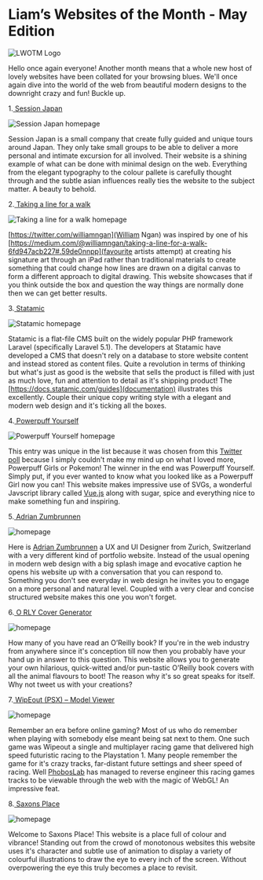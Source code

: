 Liam’s Websites of the Month - May Edition
==================================================

![LWOTM Logo](http://www.accessadvertising.co.uk/sites/default/files/styles/blog_full/public/uploads/blog/LWOTM.jpg?itok=Yub89QOO)

Hello once again everyone! Another month means that a whole new host of lovely websites have been collated for your browsing blues. We'll once again dive into the world of the web from beautiful modern designs to the downright crazy and fun! Buckle up.

1.[ Session Japan](http://sessionjapan.com/)

![Session Japan homepage](https://placehold.it/350x150)

Session Japan is a small company that create fully guided and unique tours around Japan. They only take small groups to be able to deliver a more personal and intimate excursion for all involved. Their website is a shining example of what can be done with minimal design on the web. Everything from the elegant typography to the colour pallete is carefully thought through and the subtle asian influences really ties the website to the subject matter. A beauty to behold.

2.[ Taking a line for a walk](http://williamngan.github.io/line/)

![Taking a line for a walk homepage](https://placehold.it/350x150)

[https://twitter.com/williamngan](William Ngan) was inspired by one of his [https://medium.com/@williamngan/taking-a-line-for-a-walk-6fd947acb227#.59de0nnpp](favourite artists attempt) at creating his signature art through an iPad rather than traditional materials to create something that could change how lines are drawn on a digital canvas to form a different approach to digital drawing. This website showcases that if you think outside the box and question the way things are normally done then we can get better results.

3.[ Statamic](https://statamic.com/)

![Statamic homepage](https://placehold.it/350x150)

Statamic is a flat-file CMS built on the widely popular PHP framework Laravel (specifically Laravel 5.1). The developers at Statamic have developed a CMS that doesn't rely on a database to store website content and instead stored as content files. Quite a revolution in terms of thinking but what's just as good is the website that sells the product is filled with just as much love, fun and attention to detail as it's shipping product! The [https://docs.statamic.com/guides](documentation) illustrates this excellently. Couple their unique copy writing style with a elegant and modern web design and it's ticking all the boxes.

4.[ Powerpuff Yourself](https://www.powerpuffyourself.com/#!/en)

![Powerpuff Yourself homepage](https://placehold.it/350x150)

This entry was unique in the list because it was chosen from this [Twitter poll](https://twitter.com/LiamWalshWeb/status/720891895292014593) because I simply couldn't make my mind up on what I loved more, Powerpuff Girls or Pokemon! The winner in the end was Powerpuff Yourself.
Simply put, if you ever wanted to know what you looked like as a Powerpuff Girl now you can! This website makes impressive use of SVGs, a wonderful Javscript library called [Vue.js](https://vuejs.org/) along with sugar, spice and everything nice to make something fun and inspiring.


5.[ Adrian Zumbrunnen](http://azumbrunnen.me/)

![homepage](https://placehold.it/350x150)

Here is [Adrian Zumbrunnen](https://twitter.com/@azumbrunnen_) a UX and UI Designer from Zurich, Switzerland with a very different kind of portfolio website. Instead of the usual opening in modern web design with a big splash image and evocative caption he opens his website up with a conversation that you can respond to. Something you don't see everyday in web design he invites you to engage on a more personal and natural level. Coupled with a very clear and concise structured website makes this one you won't forget.


6.[ O RLY Cover Generator](https://dev.to/rly)

![homepage](https://placehold.it/350x150)

How many of you have read an O’Reilly book? If you're in the web industry from anywhere since it's conception till now then you probably have your hand up in answer to this question. This website allows you to generate your own hilarious, quick-witted and/or pun-tastic O’Reilly book covers with all the animal flavours to boot! The reason why it's so great speaks for itself. Why not tweet us with your creations?


7.[ WipEout (PSX) – Model Viewer](http://phoboslab.org/wipeout/)

![homepage](https://placehold.it/350x150)

Remember an era before online gaming? Most of us who do remember when playing with somebody else meant being sat next to them. One such game was Wipeout a single and multiplayer racing game that delivered high speed futuristic racing to the Playstation 1. Many people remember the game for it's crazy tracks, far-distant future settings and sheer speed of racing. Well [PhobosLab](http://phoboslab.org/) has managed to reverse engineer this racing games tracks to be viewable through the web with the magic of WebGL! An impressive feat.


8.[ Saxons Place](https://saxons.place/)

![homepage](https://placehold.it/350x150)

Welcome to Saxons Place! This website is a place full of colour and vibrance! Standing out from the crowd of monotonous websites this website uses it's character and subtle use of animation to display a variety of colourful illustrations to draw the eye to every inch of the screen. Without overpowering the eye this truly becomes a place to revisit.
